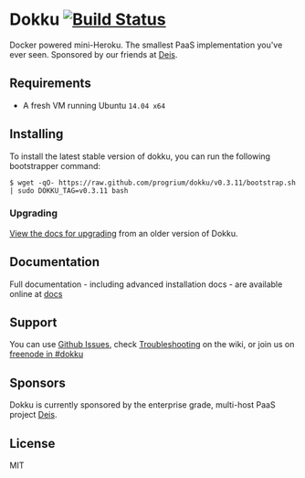 # Dokku [![Build Status](https://app.wercker.com/status/029900380b7e5f31bbf4392725067769/s/master "Build Status")](https://app.wercker.com/project/bykey/029900380b7e5f31bbf4392725067769)

Docker powered mini-Heroku. The smallest PaaS implementation you've ever seen. Sponsored by our friends at [Deis](http://deis.io/).

## Requirements

- A fresh VM running Ubuntu `14.04 x64`

## Installing

To install the latest stable version of dokku, you can run the following bootstrapper command:

    $ wget -qO- https://raw.github.com/progrium/dokku/v0.3.11/bootstrap.sh | sudo DOKKU_TAG=v0.3.11 bash

### Upgrading

[View the docs for upgrading](http://progrium.viewdocs.io/dokku/upgrading) from an older version of Dokku.

## Documentation

Full documentation - including advanced installation docs - are available online at [docs](http://progrium.viewdocs.io/dokku/index)

## Support

You can use [Github Issues](https://github.com/progrium/dokku/issues), check [Troubleshooting](https://github.com/progrium/dokku/wiki/Troubleshooting) on the wiki, or join us on [freenode in #dokku](https://webchat.freenode.net/?channels=%23dokku)

## Sponsors

Dokku is currently sponsored by the enterprise grade, multi-host PaaS project [Deis](http://deis.io/).

## License

MIT
